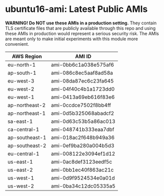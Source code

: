 # ubuntu16-ami: Latest Public AMIs

**WARNING! Do NOT use these AMIs in a production setting.** They contain TLS certificate files that are publicly available through this repo and using these AMIs in production would represent a serious security risk. The AMIs are meant only to make initial experiments with this module more convenient.

| AWS Region | AMI ID |
| ---------- | ------ |
| eu-north-1 | ami-0bb6c1a038e575af6 |
| ap-south-1 | ami-086c8ec5aaf8ad58a |
| eu-west-3 | ami-08da87ec6c23fa645 |
| eu-west-2 | ami-04f40c4b1a1723dd0 |
| eu-west-1 | ami-0413a69eb616f83e6 |
| ap-northeast-2 | ami-0ccdce7502f8bb4ff |
| ap-northeast-1 | ami-0d5b325068abadcf2 |
| sa-east-1 | ami-0d63c53b5a86ac013 |
| ca-central-1 | ami-048741b333eaa7dbf |
| ap-southeast-1 | ami-018ac2f648b949a36 |
| ap-southeast-2 | ami-0ef9ba280a004b5d3 |
| eu-central-1 | ami-008122e3094ef1d12 |
| us-east-1 | ami-0ac8def3123eedf5c |
| us-east-2 | ami-0bb1ec40f863ac21c |
| us-west-1 | ami-0d9f9524534e0a01d |
| us-west-2 | ami-0ba34c12dc05335a5 |
